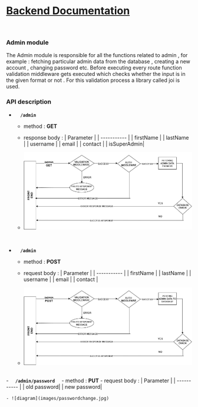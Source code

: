 # <u>Backend Documentation</u>
</br>

### Admin module
The Admin module is responsible for all the functions related to admin , for example : fetching particular admin data from the database , creating a new account , changing password etc. 
Before executing every route function validation middleware gets executed which checks whether the input is in the given format or not . For this validation process a library called joi is used. 
### API description
- <code> <b> /admin </b> </code>
    - method : <b>GET</b>
    - response body : 
        | Parameter   | 
        | ----------- | 
        | firstName   |
        | lastName    |
        | username    |
        | email       |
        | contact     |
        | isSuperAdmin|   
  
    - ![diagram](images/basic.jpg)
    <br>

- <code> <b> /admin </b> </code>
    - method : <b>POST</b>
    - request body : 
        | Parameter   | 
        | ----------- | 
        | firstName   |
        | lastName    |
        | username    |
        | email       |
        | contact     |   

    - ![diagram](images/postsuperadmin.jpg)
<br>
- <code> <b> /admin/password </b> </code>
    - method : <b>PUT</b>
    - request body : 
        | Parameter   | 
        | ----------- | 
        | old password|   
        | new password|
           
        
    - ![diagram](images/passwordchange.jpg)